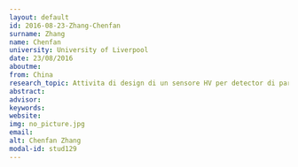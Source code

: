 ```yaml
---
layout: default 
id: 2016-08-23-Zhang-Chenfan
surname: Zhang
name: Chenfan
university: University of Liverpool
date: 23/08/2016
aboutme: 
from: China
research_topic: Attivita di design di un sensore HV per detector di particelle
abstract: 
advisor: 
keywords: 
website: 
img: no_picture.jpg
email: 
alt: Chenfan Zhang
modal-id: stud129
---
```

